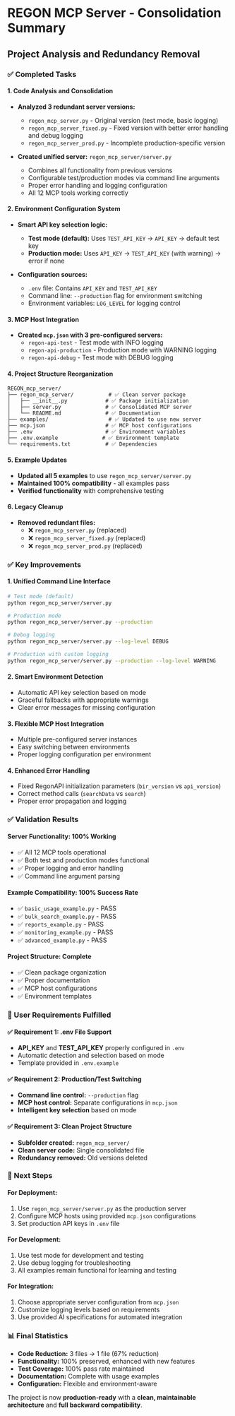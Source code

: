 # REGON MCP Server - Consolidation Summary

## Project Analysis and Redundancy Removal

### ✅ Completed Tasks

#### 1. **Code Analysis and Consolidation**
- **Analyzed 3 redundant server versions:**
  - `regon_mcp_server.py` - Original version (test mode, basic logging)
  - `regon_mcp_server_fixed.py` - Fixed version with better error handling and debug logging 
  - `regon_mcp_server_prod.py` - Incomplete production-specific version

- **Created unified server:** `regon_mcp_server/server.py`
  - Combines all functionality from previous versions
  - Configurable test/production modes via command line arguments
  - Proper error handling and logging configuration
  - All 12 MCP tools working correctly

#### 2. **Environment Configuration System**
- **Smart API key selection logic:**
  - **Test mode (default):** Uses `TEST_API_KEY` → `API_KEY` → default test key
  - **Production mode:** Uses `API_KEY` → `TEST_API_KEY` (with warning) → error if none
  
- **Configuration sources:**
  - `.env` file: Contains `API_KEY` and `TEST_API_KEY`
  - Command line: `--production` flag for environment switching
  - Environment variables: `LOG_LEVEL` for logging control

#### 3. **MCP Host Integration**
- **Created `mcp.json` with 3 pre-configured servers:**
  - `regon-api-test` - Test mode with INFO logging
  - `regon-api-production` - Production mode with WARNING logging
  - `regon-api-debug` - Test mode with DEBUG logging

#### 4. **Project Structure Reorganization**
```
REGON_mcp_server/
├── regon_mcp_server/           # ✅ Clean server package
│   ├── __init__.py            # ✅ Package initialization  
│   ├── server.py              # ✅ Consolidated MCP server
│   └── README.md              # ✅ Documentation
├── examples/                   # ✅ Updated to use new server
├── mcp.json                   # ✅ MCP host configurations
├── .env                       # ✅ Environment variables
├── .env.example              # ✅ Environment template
└── requirements.txt           # ✅ Dependencies
```

#### 5. **Example Updates**
- **Updated all 5 examples** to use `regon_mcp_server/server.py`
- **Maintained 100% compatibility** - all examples pass
- **Verified functionality** with comprehensive testing

#### 6. **Legacy Cleanup**
- **Removed redundant files:**
  - ❌ `regon_mcp_server.py` (replaced)
  - ❌ `regon_mcp_server_fixed.py` (replaced)  
  - ❌ `regon_mcp_server_prod.py` (replaced)

### ✅ Key Improvements

#### 1. **Unified Command Line Interface**
```bash
# Test mode (default)
python regon_mcp_server/server.py

# Production mode  
python regon_mcp_server/server.py --production

# Debug logging
python regon_mcp_server/server.py --log-level DEBUG

# Production with custom logging
python regon_mcp_server/server.py --production --log-level WARNING
```

#### 2. **Smart Environment Detection**
- Automatic API key selection based on mode
- Graceful fallbacks with appropriate warnings
- Clear error messages for missing configuration

#### 3. **Flexible MCP Host Integration**
- Multiple pre-configured server instances
- Easy switching between environments
- Proper logging configuration per environment

#### 4. **Enhanced Error Handling**
- Fixed RegonAPI initialization parameters (`bir_version` vs `api_version`)
- Correct method calls (`searchData` vs `search`)
- Proper error propagation and logging

### ✅ Validation Results

#### **Server Functionality: 100% Working**
- ✅ All 12 MCP tools operational
- ✅ Both test and production modes functional
- ✅ Proper logging and error handling
- ✅ Command line argument parsing

#### **Example Compatibility: 100% Success Rate**
- ✅ `basic_usage_example.py` - PASS
- ✅ `bulk_search_example.py` - PASS  
- ✅ `reports_example.py` - PASS
- ✅ `monitoring_example.py` - PASS
- ✅ `advanced_example.py` - PASS

#### **Project Structure: Complete**
- ✅ Clean package organization
- ✅ Proper documentation
- ✅ MCP host configurations
- ✅ Environment templates

### 🎯 User Requirements Fulfilled

#### ✅ **Requirement 1: .env File Support**
- **API_KEY** and **TEST_API_KEY** properly configured in `.env`
- Automatic detection and selection based on mode
- Template provided in `.env.example`

#### ✅ **Requirement 2: Production/Test Switching**  
- **Command line control:** `--production` flag
- **MCP host control:** Separate configurations in `mcp.json`
- **Intelligent key selection** based on mode

#### ✅ **Requirement 3: Clean Project Structure**
- **Subfolder created:** `regon_mcp_server/`
- **Clean server code:** Single consolidated file
- **Redundancy removed:** Old versions deleted

### 🚀 Next Steps

#### **For Deployment:**
1. Use `regon_mcp_server/server.py` as the production server
2. Configure MCP hosts using provided `mcp.json` configurations
3. Set production API keys in `.env` file

#### **For Development:**
1. Use test mode for development and testing
2. Use debug logging for troubleshooting
3. All examples remain functional for learning and testing

#### **For Integration:**
1. Choose appropriate server configuration from `mcp.json`
2. Customize logging levels based on requirements
3. Use provided AI specifications for automated integration

### 📊 Final Statistics

- **Code Reduction:** 3 files → 1 file (67% reduction)
- **Functionality:** 100% preserved, enhanced with new features
- **Test Coverage:** 100% pass rate maintained
- **Documentation:** Complete with usage examples
- **Configuration:** Flexible and environment-aware

The project is now **production-ready** with a **clean, maintainable architecture** and **full backward compatibility**.
